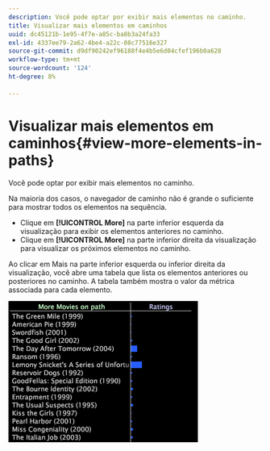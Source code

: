 ```yaml
---
description: Você pode optar por exibir mais elementos no caminho.
title: Visualizar mais elementos em caminhos
uuid: dc45121b-1e95-4f7e-a85c-ba8b3a24fa33
exl-id: 4337ee79-2a62-4be4-a22c-08c77516e327
source-git-commit: d9df90242ef96188f4e4b5e6d04cfef196b0a628
workflow-type: tm+mt
source-wordcount: '124'
ht-degree: 8%

---
```


# Visualizar mais elementos em caminhos{#view-more-elements-in-paths}

Você pode optar por exibir mais elementos no caminho.

Na maioria dos casos, o navegador de caminho não é grande o suficiente para mostrar todos os elementos na sequência.

* Clique em **[!UICONTROL More]** na parte inferior esquerda da visualização para exibir os elementos anteriores no caminho.
* Clique em **[!UICONTROL More]** na parte inferior direita da visualização para visualizar os próximos elementos no caminho.

Ao clicar em Mais na parte inferior esquerda ou inferior direita da visualização, você abre uma tabela que lista os elementos anteriores ou posteriores no caminho. A tabela também mostra o valor da métrica associada para cada elemento.

![](assets/vis_PathBrowser_MoreMoviesOnPath.png)
